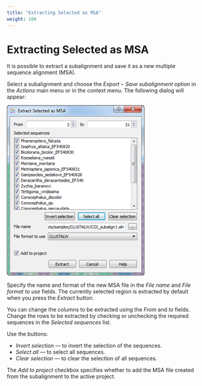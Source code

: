```yaml
---
title: "Extracting Selected as MSA"
weight: 100
---
```


# Extracting Selected as MSA

It is possible to extract a subalignment and save it as a new multiple sequence alignment (MSA).

Select a subalignment and choose the _Export ‣ Save subalignment_ option in the _Actions_ main menu or in the context menu. The following dialog will appear:

![](/images/65929690/65929691.png)

Specify the name and format of the new MSA file in the _File name_ and _File format to use_ fields. The currently selected region is extracted by default when you press the _Extract_ button.

You can change the columns to be extracted using the _From_ and _to_ fields. Change the rows to be extracted by checking or unchecking the required sequences in the _Selected sequences_ list.

Use the buttons:

* _Invert selection_ — to invert the selection of the sequences.
* _Select all_ — to select all sequences.
* _Clear selection_ — to clear the selection of all sequences.

The _Add to project_ checkbox specifies whether to add the MSA file created from the subalignment to the active project.